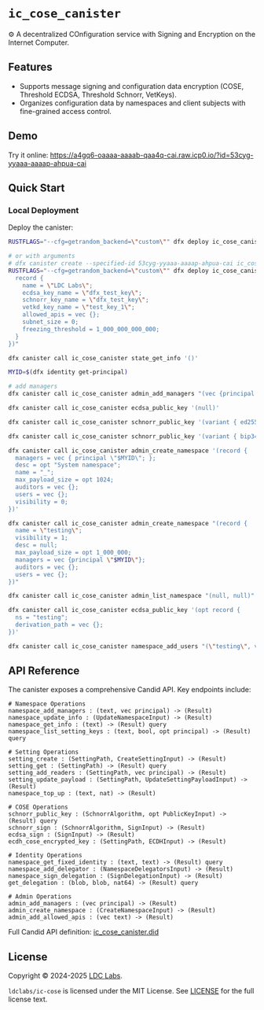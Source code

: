 # `ic_cose_canister`
⚙️ A decentralized COnfiguration service with Signing and Encryption on the Internet Computer.

## Features

- Supports message signing and configuration data encryption (COSE, Threshold ECDSA, Threshold Schnorr, VetKeys).
- Organizes configuration data by namespaces and client subjects with fine-grained access control.

## Demo

Try it online: https://a4gq6-oaaaa-aaaab-qaa4q-cai.raw.icp0.io/?id=53cyg-yyaaa-aaaap-ahpua-cai

## Quick Start

### Local Deployment

Deploy the canister:
```bash
RUSTFLAGS="--cfg=getrandom_backend=\"custom\"" dfx deploy ic_cose_canister

# or with arguments
# dfx canister create --specified-id 53cyg-yyaaa-aaaap-ahpua-cai ic_cose_canister
RUSTFLAGS="--cfg=getrandom_backend=\"custom\"" dfx deploy ic_cose_canister --argument "(opt variant {Init =
  record {
    name = \"LDC Labs\";
    ecdsa_key_name = \"dfx_test_key\";
    schnorr_key_name = \"dfx_test_key\";
    vetkd_key_name = \"test_key_1\";
    allowed_apis = vec {};
    subnet_size = 0;
    freezing_threshold = 1_000_000_000_000;
  }
})"

dfx canister call ic_cose_canister state_get_info '()'

MYID=$(dfx identity get-principal)

# add managers
dfx canister call ic_cose_canister admin_add_managers "(vec {principal \"$MYID\"})"

dfx canister call ic_cose_canister ecdsa_public_key '(null)'

dfx canister call ic_cose_canister schnorr_public_key '(variant { ed25519 }, null)'

dfx canister call ic_cose_canister schnorr_public_key '(variant { bip340secp256k1 }, null)'

dfx canister call ic_cose_canister admin_create_namespace '(record {
  managers = vec { principal \"$MYID\"; };
  desc = opt "System namespace";
  name = "_";
  max_payload_size = opt 1024;
  auditors = vec {};
  users = vec {};
  visibility = 0;
})'

dfx canister call ic_cose_canister admin_create_namespace "(record {
  name = \"testing\";
  visibility = 1;
  desc = null;
  max_payload_size = opt 1_000_000;
  managers = vec {principal \"$MYID\"};
  auditors = vec {};
  users = vec {};
})"

dfx canister call ic_cose_canister admin_list_namespace "(null, null)"

dfx canister call ic_cose_canister ecdsa_public_key '(opt record {
  ns = "testing";
  derivation_path = vec {};
})'

dfx canister call ic_cose_canister namespace_add_users "(\"testing\", vec {principal \"hpudd-yqaaa-aaaap-ahnbq-cai\"})"
```

## API Reference

The canister exposes a comprehensive Candid API. Key endpoints include:

```candid
# Namespace Operations
namespace_add_managers : (text, vec principal) -> (Result)
namespace_update_info : (UpdateNamespaceInput) -> (Result)
namespace_get_info : (text) -> (Result) query
namespace_list_setting_keys : (text, bool, opt principal) -> (Result) query

# Setting Operations
setting_create : (SettingPath, CreateSettingInput) -> (Result)
setting_get : (SettingPath) -> (Result) query
setting_add_readers : (SettingPath, vec principal) -> (Result)
setting_update_payload : (SettingPath, UpdateSettingPayloadInput) -> (Result)
namespace_top_up : (text, nat) -> (Result)

# COSE Operations
schnorr_public_key : (SchnorrAlgorithm, opt PublicKeyInput) -> (Result) query
schnorr_sign : (SchnorrAlgorithm, SignInput) -> (Result)
ecdsa_sign : (SignInput) -> (Result)
ecdh_cose_encrypted_key : (SettingPath, ECDHInput) -> (Result)

# Identity Operations
namespace_get_fixed_identity : (text, text) -> (Result) query
namespace_add_delegator : (NamespaceDelegatorsInput) -> (Result)
namespace_sign_delegation : (SignDelegationInput) -> (Result)
get_delegation : (blob, blob, nat64) -> (Result) query

# Admin Operations
admin_add_managers : (vec principal) -> (Result)
admin_create_namespace : (CreateNamespaceInput) -> (Result)
admin_add_allowed_apis : (vec text) -> (Result)
```

Full Candid API definition: [ic_cose_canister.did](https://github.com/ldclabs/ic-cose/tree/main/src/ic_cose_canister/ic_cose_canister.did)

## License
Copyright © 2024-2025 [LDC Labs](https://github.com/ldclabs).

`ldclabs/ic-cose` is licensed under the MIT License. See [LICENSE](../../LICENSE-MIT) for the full license text.